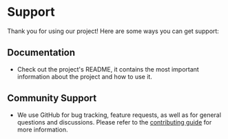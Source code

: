 <!-- Read more about `SUPPORT.md` [here](https://docs.github.com/en/communities/setting-up-your-project-for-healthy-contributions/creating-a-default-community-health-file#supported-file-types) -->

# Support

Thank you for using our project! Here are some ways you can get support:

## Documentation

- Check out the project's README, it contains the most important information about the project and how to use it.

## Community Support

- We use GitHub for bug tracking, feature requests, as well as for general questions and discussions. Please refer to the [contributing guide](CONTRIBUTING.md) for more information.
